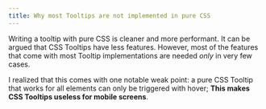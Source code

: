 ```yaml
---
title: Why most Tooltips are not implemented in pure CSS
---
```


Writing a tooltip with pure CSS is cleaner and more performant. It can be argued that CSS Tooltips have less features. However, most of the features that come with most Tooltip implementations are needed *only* in very few cases.

I realized that this comes with one notable weak point: a pure CSS Tooltip that works for all elements can only be triggered with hover; **This makes CSS Tooltips useless for mobile screens**.
